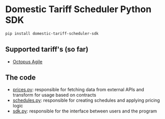 # Domestic Tariff Scheduler Python SDK

```sh
pip install domestic-tariff-scheduler-sdk
```

## Supported tariff's (so far)

- <a href="https://octopus.energy/smart/agile/)" target="_blank">Octopus Agile</a>

## The code

- [prices.py](./prices.py): responsible for fetching data from external APIs and transform for usage based on contracts
- [schedules.py](./schedules.py): responsible for creating schedules and applying pricing logic
- [sdk.py](./sdk.py): responsible for the interface between users and the program
